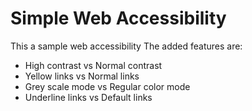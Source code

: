 # Simple Web Accessibility

This a sample web accessibility
The added features are:
- High contrast vs Normal contrast
- Yellow links vs Normal links
- Grey scale mode vs Regular color mode
- Underline links vs Default links
